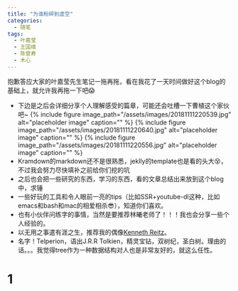 ```yaml
---
title: "为谁粉碎到虚空"
categories:
  - 随笔
tags:
  - 叶嘉莹
  - 王国维
  - 陈曾寿
  - 木心
---
```

抱歉答应大家的叶嘉莹先生笔记一拖再拖，看在我花了一天时间做好这个blog的基础上，就允许我再拖一下吧:scream:
- 下边是之后会详细分享个人理解感受的篇章，可能还会吐槽一下曹植这个家伙吧~
{% include figure image_path="/assets/images/20181111220539.jpg" alt="placeholder image" caption="" %}
{% include figure image_path="/assets/images/20181111220640.jpg" alt="placeholder image" caption="" %}
{% include figure image_path="/assets/images/20181111220556.jpg" alt="placeholder image" caption="" %}
- Kramdown的markdown还不是很熟悉，jeklly的template也是看的头大:dizzy_face:，不过我会努力尽快填补之前给你们挖的坑
- 之后也会把一些研究的东西，学习的东西，看的文章总结出来放到这个blog中，求锤
- 一些好玩的工具和令人眼前一亮的tips（比如SSR+youtube-dl这种，比如emacs和bash和mac的相爱相杀:sunglasses:），知道你们喜欢。
- 也有小伙伴问练字的事情，当然是要推荐林曦老师了！！！我也会分享一些个人经验的。
- 以无用之事遣有涯之生，推荐我的偶像[Kenneth Reitz](https://www.kennethreitz.org/)。
- 名字！Telperion，语出J.R.R Tolkien，精灵宝钻，双树纪，圣白树。理由的话。。。我觉得tree作为一种数据结构对人也是非常友好的，就这么任性。

# 1
